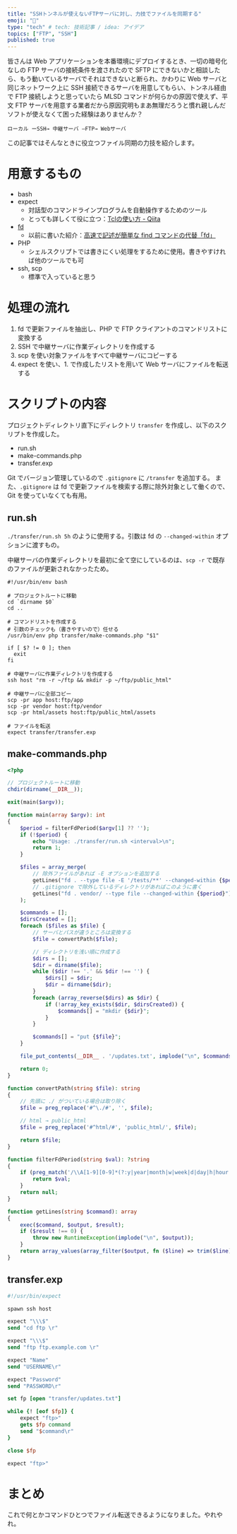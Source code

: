 ```yaml
---
title: "SSHトンネルが使えないFTPサーバに対し、力技でファイルを同期する"
emoji: "👺"
type: "tech" # tech: 技術記事 / idea: アイデア
topics: ["FTP", "SSH"]
published: true
---
```


皆さんは Web アプリケーションを本番環境にデプロイするとき、一切の暗号化なしの FTP サーバの接続条件を渡されたので SFTP にできないかと相談したら、もう動いているサーバでそれはできないと断られ、かわりに Web サーバと同じネットワーク上に SSH 接続できるサーバを用意してもらい、トンネル経由で FTP 接続しようと思っていたら MLSD コマンドが何らかの原因で使えず、平文 FTP サーバを用意する業者だから原因究明もまあ無理だろうと慣れ親しんだソフトが使えなくて困った経験はありませんか？

```
ローカル ーSSH→ 中継サーバ —FTP→ Webサーバ
```

この記事ではそんなときに役立つファイル同期の力技を紹介します。

# 用意するもの

- bash
- expect
	- 対話型のコマンドラインプログラムを自動操作するためのツール
	- とっても詳しくて役に立つ：[Tclの使い方 - Qiita](https://qiita.com/hana_shin/items/ebd7339da657d5b376dd)
- [fd](https://github.com/sharkdp/fd)
	- 以前に書いた紹介：[高速で記述が簡単な find コマンドの代替「fd」](https://zenn.dev/21f/articles/fd-find-alternative)
- PHP
	- シェルスクリプトでは書きにくい処理をするために使用。書きやすければ他のツールでも可
- ssh, scp
	- 標準で入っていると思う

# 処理の流れ

1. fd で更新ファイルを抽出し、PHP で FTP クライアントのコマンドリストに変換する
2. SSH で中継サーバに作業ディレクトリを作成する
3. scp を使い対象ファイルをすべて中継サーバにコピーする
4. expect を使い、1. で作成したリストを用いて Web サーバにファイルを転送する

# スクリプトの内容

プロジェクトディレクトリ直下にディレクトリ `transfer` を作成し、以下のスクリプトを作成した。

- run.sh
- make-commands.php
- transfer.exp

Git でバージョン管理しているので `.gitignore` に `/transfer` を追加する。
また、`.gitignore` は fd で更新ファイルを検索する際に除外対象として働くので、Git を使っていなくても有用。

## run.sh

`./transfer/run.sh 5h` のように使用する。引数は fd の `--changed-within` オプションに渡すもの。

中継サーバの作業ディレクトリを最初に全て空にしているのは、`scp -r` で既存のファイルが更新されなかったため。

```shell
#!/usr/bin/env bash

# プロジェクトルートに移動
cd `dirname $0`
cd ..

# コマンドリストを作成する
# 引数のチェックも（書きやすいので）任せる
/usr/bin/env php transfer/make-commands.php "$1"

if [ $? != 0 ]; then
  exit
fi

# 中継サーバに作業ディレクトリを作成する
ssh host "rm -r ~/ftp && mkdir -p ~/ftp/public_html"

# 中継サーバに全部コピー
scp -pr app host:ftp/app
scp -pr vendor host:ftp/vendor
scp -pr html/assets host:ftp/public_html/assets

# ファイルを転送
expect transfer/transfer.exp
```

## make-commands.php

```php
<?php

// プロジェクトルートに移動
chdir(dirname(__DIR__));

exit(main($argv));

function main(array $argv): int
{
	$period = filterFdPeriod($argv[1] ?? '');
	if (!$period) {
		echo "Usage: ./transfer/run.sh <interval>\n";
		return 1;
	}

	$files = array_merge(
		// 除外ファイルがあれば -E オプションを追加する
		getLines("fd . --type file -E '/tests/**' --changed-within {$period}"),
		// .gitignore で除外しているディレクトリがあればこのように書く
		getLines("fd . vendor/ --type file --changed-within {$period}")
	);

	$commands = [];
	$dirsCreated = [];
	foreach ($files as $file) {
		// サーバとパスが違うところは変換する
		$file = convertPath($file);

		// ディレクトリを浅い順に作成する
		$dirs = [];
		$dir = dirname($file);
		while ($dir !== '.' && $dir !== '') {
			$dirs[] = $dir;
			$dir = dirname($dir);
		}
		foreach (array_reverse($dirs) as $dir) {
			if (!array_key_exists($dir, $dirsCreated)) {
				$commands[] = "mkdir {$dir}";
			}
		}

		$commands[] = "put {$file}";
	}

	file_put_contents(__DIR__ . '/updates.txt', implode("\n", $commands), LOCK_EX);

	return 0;
}

function convertPath(string $file): string
{
	// 先頭に ./ がついている場合は取り除く
	$file = preg_replace('#^\./#', '', $file);

	// html → public_html
	$file = preg_replace('#^html/#', 'public_html/', $file);

	return $file;
}

function filterFdPeriod(string $val): ?string
{
	if (preg_match('/\\A[1-9][0-9]*(?:y|year|month|w|week|d|day|h|hour|m|min|minute|s|sec|second)\\z/', $val)) {
		return $val;
	}
	return null;
}

function getLines(string $command): array
{
	exec($command, $output, $result);
	if ($result !== 0) {
		throw new RuntimeException(implode("\n", $output));
	}
	return array_values(array_filter($output, fn ($line) => trim($line) !== ''));
}
```

## transfer.exp

```tcl
#!/usr/bin/expect

spawn ssh host

expect "\\\$"
send "cd ftp \r"

expect "\\\$"
send "ftp ftp.example.com \r"

expect "Name"
send "USERNAME\r"

expect "Password"
send "PASSWORD\r"

set fp [open "transfer/updates.txt"]

while {! [eof $fp]} {
	expect "ftp>"
	gets $fp command
	send "$command\r"
}

close $fp

expect "ftp>"
```

# まとめ

これで何とかコマンドひとつでファイル転送できるようになりました。やれやれ。
